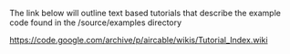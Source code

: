 The link below will outline text based tutorials that describe the example code found in the /source/examples directory

https://code.google.com/archive/p/aircable/wikis/Tutorial_Index.wiki
